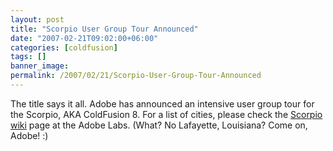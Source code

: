 ```yaml
---
layout: post
title: "Scorpio User Group Tour Announced"
date: "2007-02-21T09:02:00+06:00"
categories: [coldfusion]
tags: []
banner_image: 
permalink: /2007/02/21/Scorpio-User-Group-Tour-Announced
---
```


The title says it all. Adobe has announced an intensive user group tour for the Scorpio, AKA ColdFusion 8. For a list of cities, please check the <a href="http://labs.adobe.com/wiki/index.php/Scorpio">Scorpio wiki</a> page at the Adobe Labs. (What? No Lafayette, Louisiana? Come on, Adobe! :)